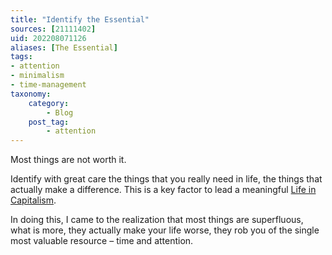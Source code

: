 ```yaml
---
title: "Identify the Essential"
sources: [21111402]
uid: 202208071126
aliases: [The Essential]
tags: 
- attention
- minimalism
- time-management 
taxonomy:
    category:
        - Blog
    post_tag:
        - attention
---
```


Most things are not worth it. 

Identify with great care the things that you really need in life, the things that actually make a difference. This is a key factor to lead a meaningful [Life in Capitalism](capitalism-and-your-life.md).

In doing this, I came to the realization that most things are superfluous, what is more, they actually make your life worse, they rob you of the single most valuable resource – time and attention.